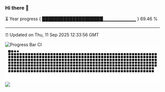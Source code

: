 ### Hi there 👋

⏳ Year progress { ████████████████████▁▁▁▁▁▁▁▁▁▁ } 69.46 %

---

⏰ Updated on Thu, 11 Sep 2025 12:33:56 GMT

![Progress Bar CI](https://github.com/liununu/liununu/workflows/Progress%20Bar%20CI/badge.svg)![](https://raw.githubusercontent.com/L1cardo/L1cardo/main/assets/github-contribution-grid-snake.svg)![](https://raw.githubusercontent.com/seesaws/seesaws/main/assets/github-contribution-grid-snake.svg)
